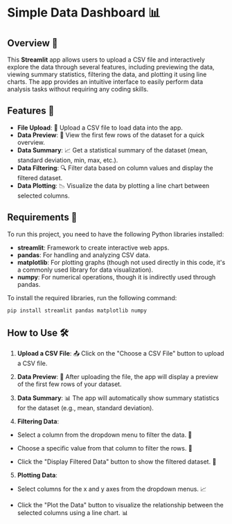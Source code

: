 # Simple Data Dashboard 📊

## Overview 🌟
This **Streamlit** app allows users to upload a CSV file and interactively explore the data through several features, including previewing the data, viewing summary statistics, filtering the data, and plotting it using line charts. The app provides an intuitive interface to easily perform data analysis tasks without requiring any coding skills. 

## Features 🚀
- **File Upload**: 📂 Upload a CSV file to load data into the app.
- **Data Preview**: 👀 View the first few rows of the dataset for a quick overview.
- **Data Summary**: 📈 Get a statistical summary of the dataset (mean, standard deviation, min, max, etc.).
- **Data Filtering**: 🔍 Filter data based on column values and display the filtered dataset.
- **Data Plotting**: 📉 Visualize the data by plotting a line chart between selected columns.

## Requirements 🧰
To run this project, you need to have the following Python libraries installed:
- **streamlit**: Framework to create interactive web apps.
- **pandas**: For handling and analyzing CSV data.
- **matplotlib**: For plotting graphs (though not used directly in this code, it's a commonly used library for data visualization).
- **numpy**: For numerical operations, though it is indirectly used through pandas.

To install the required libraries, run the following command:

```bash
pip install streamlit pandas matplotlib numpy
```
## How to Use 🛠️

1. **Upload a CSV File**: 📤 Click on the "Choose a CSV File" button to upload a CSV file.
2. **Data Preview**: 👀 After uploading the file, the app will display a preview of the first few rows of your dataset.

3. **Data Summary**: 📊 The app will automatically show summary statistics for the dataset (e.g., mean, standard deviation).

4. **Filtering Data**:

- Select a column from the dropdown menu to filter the data. 🎯

- Choose a specific value from that column to filter the rows. 🔢

- Click the "Display Filtered Data" button to show the filtered dataset. 🔽
5. **Plotting Data**:

- Select columns for the x and y axes from the dropdown menus. 📈

- Click the "Plot the Data" button to visualize the relationship between the selected columns using a line chart. 📊